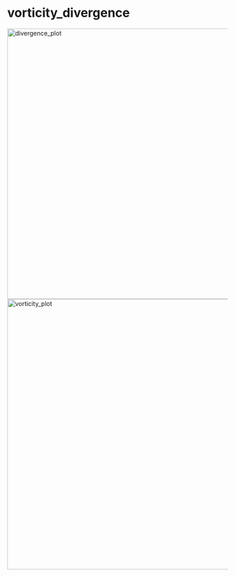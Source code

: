 # vorticity_divergence
<img width="800" height="618" alt="divergence_plot" src="https://github.com/user-attachments/assets/9cb22e9e-9fb1-43a8-9b85-5d2ca43896d6" />
<img width="800" height="618" alt="vorticity_plot" src="https://github.com/user-attachments/assets/3672b025-0c40-431d-98ac-dd77a532d5c8" />

